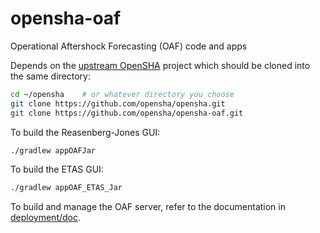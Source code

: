 # opensha-oaf
Operational Aftershock Forecasting (OAF) code and apps

Depends on the [upstream OpenSHA](https://github.com/opensha/opensha) project which should be cloned into the same directory:

```bash
cd ~/opensha    # or whatever directory you choose
git clone https://github.com/opensha/opensha.git
git clone https://github.com/opensha/opensha-oaf.git
```

To build the Reasenberg-Jones GUI:

```bash
./gradlew appOAFJar
```

To build the ETAS GUI:

```bash
./gradlew appOAF_ETAS_Jar
```

To build and manage the OAF server, refer to the documentation in [deployment/doc](deployment/doc).
